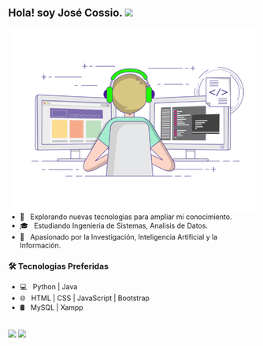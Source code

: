 <h2> Hola! soy José Cossio. <img src="https://github.com/souvikguria98/souvikguria98/blob/master/Hi.gif" width="25"></h2>
<img align="right" alt="GIF" src="https://raw.githubusercontent.com/devSouvik/devSouvik/master/gif3.gif" width="500"/>

- 🤔 &nbsp; Explorando nuevas tecnologias para ampliar mi conocimiento.
- 🎓 &nbsp; Estudiando Ingenieria de Sistemas, Analisis de Datos.
- 🌱 &nbsp; Apasionado por la Investigación, Inteligencia Artificial y la Información.

<h3>🛠 Tecnologias Preferidas</h3>

- 💻 &nbsp; Python | Java   
- 🌐 &nbsp; HTML | CSS | JavaScript | Bootstrap 
- 🛢 &nbsp; MySQL | Xampp

<br>

<img height="150em" src="https://github-readme-stats.vercel.app/api?username=coshio12&show_icons=true&theme=highcontrast&include_all_commits=true&count_private=true"/>
<img height="150em" src="https://github-readme-stats.vercel.app/api/top-langs/?username=coshio12&layout=compact&langs_count=7&theme=highcontrast"/>
</br>


